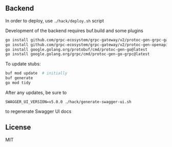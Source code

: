 ## Backend

In order to deploy, use `./hack/deploy.sh` script

Development of the backend requires buf.build and some plugins

```sh
go install github.com/grpc-ecosystem/grpc-gateway/v2/protoc-gen-grpc-gateway@latest
go install github.com/grpc-ecosystem/grpc-gateway/v2/protoc-gen-openapiv2@latest
go install google.golang.org/protobuf/cmd/protoc-gen-go@latest
go install google.golang.org/grpc/cmd/protoc-gen-go-grpc@latest
```

To update stubs:

```sh
buf mod update  # initially
buf generate
go mod tidy
```

After any updates, be sure to

```
SWAGGER_UI_VERSION=v5.0.0 ./hack/generate-swagger-ui.sh
```

to regenerate Swagger UI docs

## License

MIT
